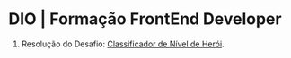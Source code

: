 # DIO | Formação FrontEnd Developer
1. Resolução do Desafio: [Classificador de Nível de Herói](https://github.com/felipesabbado/dio-frontend-developer/tree/main/desafio1).